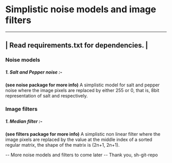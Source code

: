 # Simplistic noise models and image filters

-------------------------------------------
| Read requirements.txt for dependencies. |
-------------------------------------------

### Noise models

##### 1. Salt and Pepper noise :-
**(see noise package for more info)**
A simplistic model for salt and pepper noise where the image pixels are replaced by either 255 or 0, that is, 8bit representation of salt and respectively.


### Image filters

##### 1. Median filter :- 
**(see filters package for more info)**
A simplistic non linear filter where the image pixels are replaced by the value at the middle index of a sorted regular matrix, the shape of the matrix is (2n+1, 2n+1).

-- More noise models and filters to come later --
Thank you,
sh-git-repo